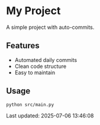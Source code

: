 # My Project

A simple project with auto-commits.

## Features
- Automated daily commits
- Clean code structure
- Easy to maintain

## Usage
```bash
python src/main.py
```


Last updated: 2025-07-06 13:46:08
